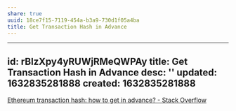 ```yaml
---
share: true
uuid: 18ce7f15-7119-454a-b3a9-730d1f05a4ba
title: Get Transaction Hash in Advance
---
```

---
id: rBlzXpy4yRUWjRMeQWPAy
title: Get Transaction Hash in Advance
desc: ''
updated: 1632835281888
created: 1632835281888
---

[Ethereum transaction hash: how to get in advance? - Stack Overflow](https://stackoverflow.com/questions/48233720/ethereum-transaction-hash-how-to-get-in-advance)